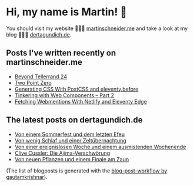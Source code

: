 # Hi, my name is Martin! 👋 
You should visit my website 👨🏼‍💻  [martinschneider.me](https://martinschneider.me) and take a look at my blog 🤷🏼‍♂️ [dertagundich.de](https://www.dertagundich.de).

## Posts I've written recently on martinschneider.me
<!-- MSME-POST-LIST:START -->
- [Beyond Tellerrand 24](https://martinschneider.me/articles/beyond-tellerrand-24/)
- [Two Point Zero](https://martinschneider.me/articles/two-point-zero/)
- [Generating CSS With PostCSS and eleventy.before](https://martinschneider.me/articles/generating-css-with-postcss-and-eleventy-before/)
- [Tinkering with Web Components – Part 2](https://martinschneider.me/articles/tinkering-with-web-components-part-2/)
- [Fetching Webmentions With Netlify and Eleventy Edge](https://martinschneider.me/articles/fetching-webmentions-with-netlify-and-eleventy-edge/)
<!-- MSME-POST-LIST:END -->

## The latest posts on dertagundich.de
<!-- DTUI-POST-LIST:START -->
- [Von einem Sommerfest und dem letzten Efeu](https://www.dertagundich.de/2024/06/von-einem-sommerfest-und-dem-letzten-efeu)
- [Von wenig Schlaf und einer Zeltübernachtung](https://www.dertagundich.de/2024/06/von-wenig-schlaf-und-einer-zeltubernachtung)
- [Von einer ereignislosen Woche und einem ausmistenden Wochenende](https://www.dertagundich.de/2024/06/von-einer-ereignislosen-woche-und-einem-ausmistenden-wochenende)
- [Clive Cussler: Die Ajima-Verschwörung](https://www.dertagundich.de/2024/06/clive-cussler-die-ajima-verschworung)
- [Von neuen Pflanzen und einem Finale am Zaun](https://www.dertagundich.de/2024/06/von-neuen-pflanzen-und-einem-finale-am-zaun)
<!-- DTUI-POST-LIST:END -->

(The list of blogposts is generated with the [blog-post-workflow by gautamkrishnar](https://github.com/gautamkrishnar/blog-post-workflow)).
